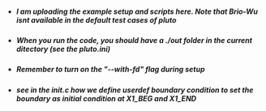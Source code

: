 - ##### I am uploading the example setup and scripts here. Note that Brio-Wu isnt available in the default test cases of pluto
- ##### When you run the code, you should have a ./out folder in the current ditectory (see the pluto.ini)
- ##### Remember to turn on the "--with-fd" flag during setup
- ##### see in the init.c how we define userdef boundary condition to set the boundary as initial condition at X1_BEG and X1_END
